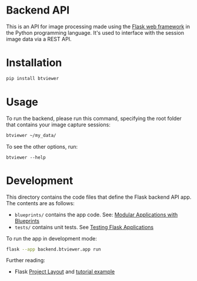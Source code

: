 # Backend API

This is an API for image processing made using the [Flask web framework](https://flask.palletsprojects.com/en/3.0.x/) in the Python programming language. It's used to interface with the session image data via a REST API.

# Installation

```bash
pip install btviewer
```

# Usage

To run the backend, please run this command, specifying the root folder that contains your image capture sessions:

```bash
btviewer ~/my_data/
```

To see the other options, run:

```
btviewer --help
```

# Development

This directory contains the code files that define the Flask backend API app. The contents are as follows:

- `blueprints/` contains the app code. See: [Modular Applications with Blueprints](https://flask.palletsprojects.com/en/2.3.x/blueprints/)
- `tests/`  contains unit tests. See [Testing Flask Applications](https://flask.palletsprojects.com/en/3.0.x/testing/)

To run the app in development mode:

```bash
flask --app backend.btviewer.app run
```

Further reading:

- Flask [Project Layout](https://flask.palletsprojects.com/en/2.3.x/tutorial/layout/) and [tutorial example](https://github.com/pallets/flask/tree/3.0.2/examples/tutorial)
